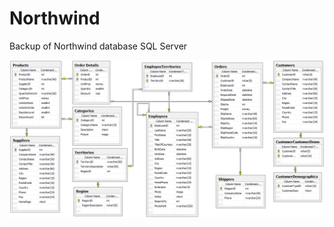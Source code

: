 # Northwind
Backup of Northwind database SQL Server

![alt text](https://github.com/CrusadorBoz/Northwind/blob/master/images/Northwind.png)
